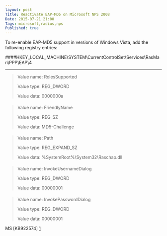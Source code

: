 ```yaml
---
layout: post
Title: Reactivate EAP-MD5 on Microsoft NPS 2008
Date: 2015-07-21 21:00 
Tags: microsoft,radius,nps
Published: true
---
```



To re-enable EAP-MD5 support in versions of Windows Vista, add the following registry entries:

####HKEY_LOCAL_MACHINE\SYSTEM\CurrentControlSet\Services\RasMan\PPP\EAP\4

----
>Value name: RolesSupported
>
>Value type: REG_DWORD
>
>Value data: 0000000a
#### 
>Value name: FriendlyName
>
>Value type: REG_SZ
>
>Value data: MD5-Challenge
#### 
>Value name: Path
>
>Value type: REG_EXPAND_SZ
>
>Value data: %SystemRoot%\System32\Raschap.dll
#### 
>Value name: InvokeUsernameDialog
>
>Value type: REG_DWORD
>
>Value data: 00000001
#### 
>Value name: InvokePasswordDialog
>
>Value type: REG_DWORD
>
>Value data: 00000001


MS [KB922574] [1] 

[1]:[https://support.microsoft.com/en-us/kb/922574]